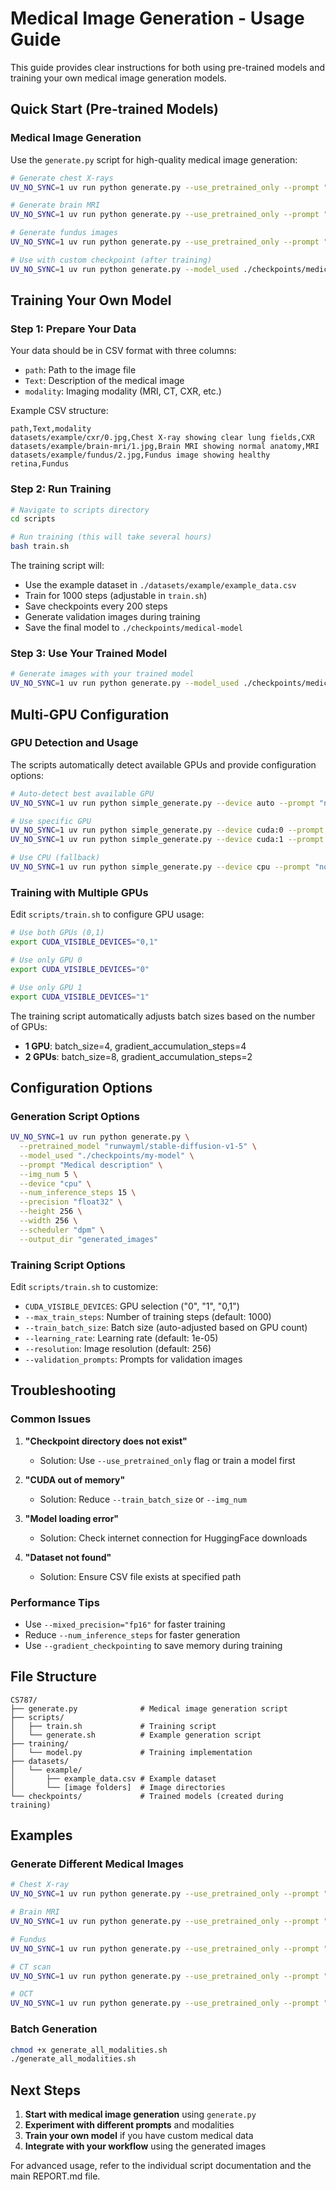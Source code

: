 # Medical Image Generation - Usage Guide

This guide provides clear instructions for both using pre-trained models and training your own medical image generation models.

## Quick Start (Pre-trained Models)

### Medical Image Generation

Use the `generate.py` script for high-quality medical image generation:

```bash
# Generate chest X-rays
UV_NO_SYNC=1 uv run python generate.py --use_pretrained_only --prompt "Chest X-ray: normal lung fields without infiltrates" --img_num 3 --device cpu

# Generate brain MRI
UV_NO_SYNC=1 uv run python generate.py --use_pretrained_only --prompt "Brain MRI: T1-weighted image showing normal anatomy" --img_num 2 --device cpu

# Generate fundus images
UV_NO_SYNC=1 uv run python generate.py --use_pretrained_only --prompt "Fundus: healthy retina with clear optic disc" --img_num 1 --device cpu

# Use with custom checkpoint (after training)
UV_NO_SYNC=1 uv run python generate.py --model_used ./checkpoints/medical-model --prompt "Chest X-ray: pneumonia" --img_num 5
```

## Training Your Own Model

### Step 1: Prepare Your Data

Your data should be in CSV format with three columns:
- `path`: Path to the image file
- `Text`: Description of the medical image
- `modality`: Imaging modality (MRI, CT, CXR, etc.)

Example CSV structure:
```csv
path,Text,modality
datasets/example/cxr/0.jpg,Chest X-ray showing clear lung fields,CXR
datasets/example/brain-mri/1.jpg,Brain MRI showing normal anatomy,MRI
datasets/example/fundus/2.jpg,Fundus image showing healthy retina,Fundus
```

### Step 2: Run Training

```bash
# Navigate to scripts directory
cd scripts

# Run training (this will take several hours)
bash train.sh
```

The training script will:
- Use the example dataset in `./datasets/example/example_data.csv`
- Train for 1000 steps (adjustable in `train.sh`)
- Save checkpoints every 200 steps
- Generate validation images during training
- Save the final model to `./checkpoints/medical-model`

### Step 3: Use Your Trained Model

```bash
# Generate images with your trained model
UV_NO_SYNC=1 uv run python generate.py --model_used ./checkpoints/medical-model --prompt "Chest X-ray: pneumonia" --img_num 3
```

## Multi-GPU Configuration

### GPU Detection and Usage

The scripts automatically detect available GPUs and provide configuration options:

```bash
# Auto-detect best available GPU
UV_NO_SYNC=1 uv run python simple_generate.py --device auto --prompt "normal chest X-ray" --modality "CXR"

# Use specific GPU
UV_NO_SYNC=1 uv run python simple_generate.py --device cuda:0 --prompt "normal chest X-ray" --modality "CXR"
UV_NO_SYNC=1 uv run python simple_generate.py --device cuda:1 --prompt "normal chest X-ray" --modality "CXR"

# Use CPU (fallback)
UV_NO_SYNC=1 uv run python simple_generate.py --device cpu --prompt "normal chest X-ray" --modality "CXR"
```

### Training with Multiple GPUs

Edit `scripts/train.sh` to configure GPU usage:

```bash
# Use both GPUs (0,1)
export CUDA_VISIBLE_DEVICES="0,1"

# Use only GPU 0
export CUDA_VISIBLE_DEVICES="0"

# Use only GPU 1  
export CUDA_VISIBLE_DEVICES="1"
```

The training script automatically adjusts batch sizes based on the number of GPUs:
- **1 GPU**: batch_size=4, gradient_accumulation_steps=4
- **2 GPUs**: batch_size=8, gradient_accumulation_steps=2

## Configuration Options

### Generation Script Options

```bash
UV_NO_SYNC=1 uv run python generate.py \
  --pretrained_model "runwayml/stable-diffusion-v1-5" \
  --model_used "./checkpoints/my-model" \
  --prompt "Medical description" \
  --img_num 5 \
  --device "cpu" \
  --num_inference_steps 15 \
  --precision "float32" \
  --height 256 \
  --width 256 \
  --scheduler "dpm" \
  --output_dir "generated_images"
```

### Training Script Options

Edit `scripts/train.sh` to customize:
- `CUDA_VISIBLE_DEVICES`: GPU selection ("0", "1", "0,1")
- `--max_train_steps`: Number of training steps (default: 1000)
- `--train_batch_size`: Batch size (auto-adjusted based on GPU count)
- `--learning_rate`: Learning rate (default: 1e-05)
- `--resolution`: Image resolution (default: 256)
- `--validation_prompts`: Prompts for validation images

## Troubleshooting

### Common Issues

1. **"Checkpoint directory does not exist"**
   - Solution: Use `--use_pretrained_only` flag or train a model first

2. **"CUDA out of memory"**
   - Solution: Reduce `--train_batch_size` or `--img_num`

3. **"Model loading error"**
   - Solution: Check internet connection for HuggingFace downloads

4. **"Dataset not found"**
   - Solution: Ensure CSV file exists at specified path

### Performance Tips

- Use `--mixed_precision="fp16"` for faster training
- Reduce `--num_inference_steps` for faster generation
- Use `--gradient_checkpointing` to save memory during training

## File Structure

```
CS787/
├── generate.py              # Medical image generation script
├── scripts/
│   ├── train.sh             # Training script
│   └── generate.sh          # Example generation script
├── training/
│   └── model.py             # Training implementation
├── datasets/
│   └── example/
│       ├── example_data.csv # Example dataset
│       └── [image folders]  # Image directories
└── checkpoints/             # Trained models (created during training)
```

## Examples

### Generate Different Medical Images

```bash
# Chest X-ray
UV_NO_SYNC=1 uv run python generate.py --use_pretrained_only --prompt "Chest X-ray: bilateral pneumonia" --img_num 3 --device cpu

# Brain MRI
UV_NO_SYNC=1 uv run python generate.py --use_pretrained_only --prompt "Brain MRI: tumor in frontal lobe" --img_num 2 --device cpu

# Fundus
UV_NO_SYNC=1 uv run python generate.py --use_pretrained_only --prompt "Fundus: diabetic retinopathy" --img_num 1 --device cpu

# CT scan
UV_NO_SYNC=1 uv run python generate.py --use_pretrained_only --prompt "Chest CT: lung nodule" --img_num 2 --device cpu

# OCT
UV_NO_SYNC=1 uv run python generate.py --use_pretrained_only --prompt "OCT: macular degeneration" --img_num 1 --device cpu
```

### Batch Generation

```bash
chmod +x generate_all_modalities.sh
./generate_all_modalities.sh
```

## Next Steps

1. **Start with medical image generation** using `generate.py`
2. **Experiment with different prompts** and modalities
3. **Train your own model** if you have custom medical data
4. **Integrate with your workflow** using the generated images

For advanced usage, refer to the individual script documentation and the main REPORT.md file.
